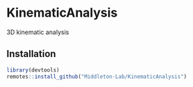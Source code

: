 # KinematicAnalysis
3D kinematic analysis

## Installation

```r
library(devtools)
remotes::install_github("Middleton-Lab/KinematicAnalysis")
```
